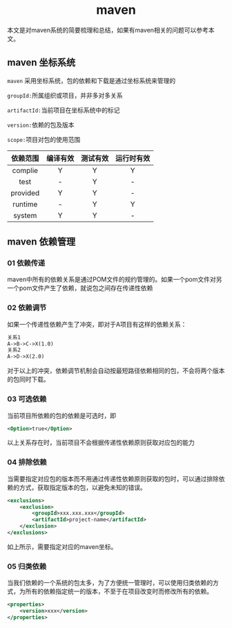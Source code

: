 <h1 align="center">maven</h1>

本文是对maven系统的简要梳理和总结，如果有maven相关的问题可以参考本文。

## maven 坐标系统

```maven``` 采用坐标系统，包的依赖和下载是通过坐标系统来管理的

```groupId:```所属组织或项目，并非多对多关系

```artifactId:```当前项目在坐标系统中的标记

```version:```依赖的包及版本

```scope:```项目对包的使用范围

| 依赖范围 | 编译有效 | 测试有效 | 运行时有效 |
| :------: | :------: | :------: | :--------: |
| complie  |    Y     |    Y     |     Y      |
|   test   |    -     |    Y     |     -      |
| provided |    Y     |    Y     |     -      |
| runtime  |    -     |    Y     |     Y      |
|  system  |    Y     |    Y     |     -      |

## maven 依赖管理

### 01 依赖传递

maven中所有的依赖关系是通过POM文件的规约管理的。如果一个pom文件对另一个pom文件产生了依赖，就说包之间存在传递性依赖

### 02 依赖调节

如果一个传递性依赖产生了冲突，即对于A项目有这样的依赖关系：

```XML
关系1
A->B->C->X(1.0)
关系2
A->D->X(2.0)
```

对于以上的冲突，依赖调节机制会自动按最短路径依赖相同的包，不会将两个版本的包同时下载。

### 03 可选依赖

当前项目所依赖的包的依赖是可选时，即

```xml
<Option>true</Option>
```

以上关系存在时，当前项目不会根据传递性依赖原则获取对应包的能力

### 04 排除依赖

当需要指定对应包的版本而不用通过传递性依赖原则获取的包时，可以通过排除依赖的方式，获取指定版本的包，以避免未知的错误。

```xml
<exclusions>
    <exclusion>
        <groupId>xxx.xxx.xxx</groupId>
        <artifactId>project-name</artifactId>
    </exclusion>
</exclusions>
```

如上所示，需要指定对应的maven坐标。

### 05 归类依赖

当我们依赖的一个系统的包太多，为了方便统一管理时，可以使用归类依赖的方式，为所有的依赖指定统一的版本，不至于在项目改变时而修改所有的依赖。

```xml
<properties>
    <version>xxx</version>
</properties>
```

